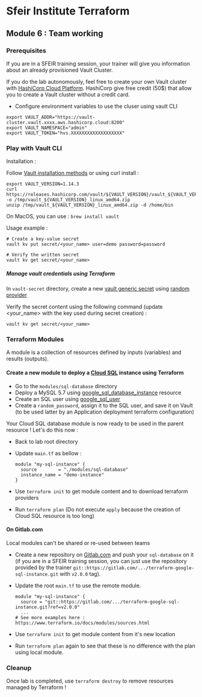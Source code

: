 # Sfeir Institute Terraform

## Module 6 : Team working

### Prerequisites

If you are in a SFEIR training session, your trainer will give you information about an already provisioned Vault Cluster.

If you do the lab autonomously, feel free to create your own Vault cluster with [HashiCorp Cloud Platform](https://www.hashicorp.com/cloud). HashiCorp give free credit (50$) that allow you to create a Vault cluster without a credit card.

* Configure environment variables to use the cluser using vault CLI

```shell
export VAULT_ADDR="https://vault-cluster.vault.xxxx.aws.hashicorp.cloud:8200"
export VAULT_NAMESPACE="admin"
export VAULT_TOKEN="hvs.XXXXXXXXXXXXXXXXXXX"
```

### Play with Vault CLI

Installation :

Follow [Vault installation methods](https://www.vaultproject.io/downloads) or using curl install :

```shell
export VAULT_VERSION=1.14.3
curl https://releases.hashicorp.com/vault/${VAULT_VERSION}/vault_${VAULT_VERSION}_linux_amd64.zip -o /tmp/vault_${VAULT_VERSION}_linux_amd64.zip
unzip /tmp/vault_${VAULT_VERSION}_linux_amd64.zip -d /home/bin
```

On MacOS, you can use : `brew install vault`

Usage example :

```shell
# Create a key-value secret
vault kv put secret/<your_name> user=demo password=password

# Verify the written secret
vault kv get secret/<your_name>
```

##### Manage vault credentials using Terraform

In `vault-secret` directory, create a new [vault generic secret](https://registry.terraform.io/providers/hashicorp/vault/latest/docs) using [random provider](https://registry.terraform.io/providers/hashicorp/random/latest/docs/resources/password)

Verify the secret content using the following command (update <your_name> with the key used during secret creation) :

```shell
vault kv get secret/<your_name>
```

### Terraform Modules

A module is a collection of resources defined by inputs (variables) and results (outputs).

#### Create a new module to deploy a [Cloud SQL](https://cloud.google.com/sql) instance using Terraform

* Go to the `modules/sql-database` directory
* Deploy a MySQL 5.7 using [google_sql_database_instance](https://registry.terraform.io/providers/hashicorp/google/latest/docs/resources/sql_database_instance) resource
* Create an SQL user using [google_sql_user](https://registry.terraform.io/providers/hashicorp/google/latest/docs/resources/sql_user)
* Create a `random_password`, assign it to the SQL user, and save it on Vault (to be used latter by an Application deployment terraform configuration)

Your Cloud SQL database module is now ready to be used in the parent resource ! Let's do this now :

* Back to lab root directory
* Update `main.tf` as bellow :

  ```hcl
  module "my-sql-instance" {
    source        = "./modules/sql-database"
    instance_name = "demo-instance"
  }
  ```

* Use `terraform init` to get module content and to download terraform providers
* Run `terraform plan` (Do not execute `apply` because the creation of Cloud SQL resource is too long)

#### On Gitlab.com

Local modules can't be shared or re-used between teams

* Create a new repository on [Gitlab.com](https://gitlab.com) and push your `sql-database` on it (if you are in a SFEIR training session, you can just use the repository provided by the trainer `git::https://gitlab.com/.../terraform-google-sql-instance.git` with `v2.0.0` tag).
* Update the root `main.tf` to use the remote module.

  ```hcl
  module "my-sql-instance" {
    source = "git::https://gitlab.com/.../terraform-google-sql-instance.git?ref=v2.0.0"
    ...
  # See more examples here : https://www.terraform.io/docs/modules/sources.html
  ```

* Use `terraform init` to get module content from it's new location
* Run `terraform plan` again to see that these is no difference with the plan using local module.

### Cleanup

Once lab is completed, use `terraform destroy` to remove resources managed by Terraform !
